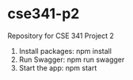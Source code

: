 # cse341-p2
Repository for CSE 341 Project 2

1. Install packages: npm install
2. Run Swagger: npm run swagger
3. Start the app: npm start
